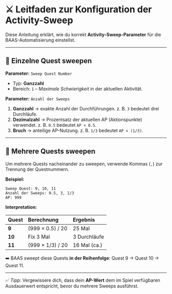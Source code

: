 
# ⚔️ Leitfaden zur Konfiguration der Activity-Sweep

Diese Anleitung erklärt, wie du korrekt **Activity-Sweep-Parameter** für die BAAS-Automatisierung einstellst.

---

## 🧾 Einzelne Quest sweepen

**Parameter:**
`Sweep Quest Number`

* Typ: **Ganzzahl**
* Bereich: `1` – *Maximale Schwierigkeit* in der aktuellen Aktivität.

**Parameter:**
`Anzahl der Sweeps`

1. **Ganzzahl** → exakte Anzahl der Durchführungen.
   z. B. `3` bedeutet drei Durchläufe.
2. **Dezimalzahl** → Prozentsatz der aktuellen AP (Aktionspunkte) verwendet.
   z. B. `0.5` bedeutet `AP × 0.5`.
3. **Bruch** → anteilige AP-Nutzung.
   z. B. `1/3` bedeutet `AP × (1/3)`.

---

## 🔁 Mehrere Quests sweepen

Um mehrere Quests nacheinander zu sweepen,
verwende Kommas (`,`) zur Trennung der Questnummern.

**Beispiel:**

```text
Sweep Quest: 9, 10, 11  
Anzahl der Sweeps: 0.5, 3, 1/3  
AP: 999
```

**Interpretation:**

| Quest  | Berechnung       | Ergebnis     |
| :----- | :--------------- | :----------- |
| **9**  | (999 × 0.5) / 20 | 25 Mal       |
| **10** | Fix 3 Mal        | 3 Durchläufe |
| **11** | (999 × 1/3) / 20 | 16 Mal (ca.) |

➡️ BAAS sweept diese Quests **in der Reihenfolge**: Quest 9 → Quest 10 → Quest 11.

---

✅ *Tipp:* Vergewissere dich, dass dein **AP-Wert** dem im Spiel verfügbaren Ausdauerwert entspricht, bevor du mehrere Sweeps ausführst.
